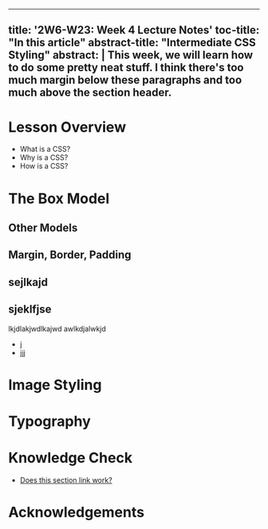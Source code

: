
---
title: '2W6-W23: Week 4 Lecture Notes'
toc-title: "In this article"
abstract-title: "Intermediate CSS Styling"
abstract: |
  This week, we will learn how to do some pretty neat stuff. I think there's too much margin below these paragraphs and too much above the section header.
---

# Lesson Overview

- What is a CSS?
- Why is a CSS?
- How is a CSS?

# The Box Model

## Other Models

## Margin, Border, Padding

## sejlkajd

## sjeklfjse

lkjdlakjwdlkajwd
awlkdjalwkjd

- j
- jjj


# Image Styling

# Typography

# Knowledge Check

- [Does this section link work?](#lesson-overview)

# Acknowledgements
